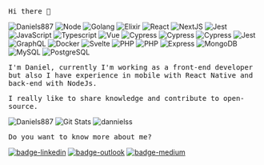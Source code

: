 <samp>Hi there 👋</samp>

<img src="https://komarev.com/ghpvc/?username=Daniels887&color=brightgreen" alt="Daniels887" /> <img src="https://img.shields.io/badge/-Node.JS-green?logo=node.js&logoColor=white&labelColor=green" alt="Node" /> <img src="https://img.shields.io/badge/-Golang-00ADD8?logo=go&logoColor=FFF&labelColor=00ADD8" alt="Golang" /> <img src="https://img.shields.io/badge/-Elixir-4B275F?logo=elixir&logoColor=FFF&labelColor=4B275F" alt="Elixir" /> <img src="https://img.shields.io/badge/-React%20JS-61DAFB?logo=react&logoColor=white&labelColor=61DAFB" alt="React" /> <img src="https://img.shields.io/badge/-Next%20JS-000000?logo=next.js&logoColor=white&labelColor=000000" alt="NextJS" /> <img src="https://img.shields.io/badge/-Redux-764ABC?logo=redux&logoColor=white&labelColor=764ABC" alt="Jest" /> <img src="https://img.shields.io/badge/-JavaScript-F7DF1E?logo=javascript&logoColor=white&labelColor=F7DF1E" alt="JavaScript" /> <img src="https://img.shields.io/badge/-TypeScript-007ACC?logo=typescript&logoColor=white&labelColor=007ACC" alt="Typescript" /> <img src="https://img.shields.io/badge/-Vue%20JS-4FC08D?logo=vue.js&logoColor=white&labelColor=4FC08D" alt="Vue" />  <img src="https://img.shields.io/badge/-Cypress-17202C?logo=cypress&logoColor=white&labelColor=17202C" alt="Cypress" /> <img src="https://img.shields.io/badge/-React Testing Library-E33332?logo=testinglibrary&logoColor=white&labelColor=E33332" alt="Cypress" /> <img src="https://img.shields.io/badge/-Storybook-FF4785?logo=storybook&logoColor=white&labelColor=FF4785" alt="Cypress" /> <img src="https://img.shields.io/badge/-Jest-C21325?logo=jest&logoColor=white&labelColor=C21325" alt="Jest" /> <img src="https://img.shields.io/badge/-GraphQL-E10098?logo=graphql&logoColor=white&labelColor=E10098" alt="GraphQL" /> <img src="https://img.shields.io/badge/-Docker-2496ED?logo=docker&logoColor=white&labelColor=2496ED" alt="Docker" /> <img src="https://img.shields.io/badge/-Svelte-FF3E00?logo=svelte&logoColor=white&labelColor=FF3E00" alt="Svelte" />  <img src="https://img.shields.io/badge/-PHP-777BB4?logo=php&logoColor=FFF&labelColor=777BB4" alt="PHP" /> <img src="https://img.shields.io/badge/-Laravel-FF2D20?logo=laravel&logoColor=FFF&labelColor=FF2D20" alt="PHP" /> <img src="https://img.shields.io/badge/-Express-000000?logo=express&logoColor=FFF&labelColor=000" alt="Express" /> <img src="https://img.shields.io/badge/-MongoDB-47A248?logo=mongodb&logoColor=FFF&labelColor=47A248" alt="MongoDB" /> <img src="https://img.shields.io/badge/-MySQL-4479A1?logo=mysql&logoColor=FFF&labelColor=4479A1" alt="MySQL" /> <img src="https://img.shields.io/badge/-PostgreSQL-4169E1?logo=postgresql&logoColor=FFF&labelColor=4169E1" alt="PostgreSQL" />

<samp>I'm Daniel, currently I'm working as a front-end developer but also I have experience in mobile with React Native and back-end with NodeJs.</samp>


<samp>I really like to share knowledge and contribute to open-source.</samp>

<img src="https://github-readme-streak-stats.herokuapp.com/?user=dannielss&theme=tokyonight&hide_border=true" alt="Daniels887" />
<img src="https://github-readme-stats.vercel.app/api?username=dannielss&count_private=true&show_icons=true&theme=tokyonight&&hide_title=true" alt="Git Stats"/>
<img src="https://github-readme-stats.vercel.app/api/top-langs/?username=dannielss&langs_count=6&hide_border=true&hide=Java,HTML,Ruby,scss,css&layout=compact&theme=tokyonight" alt="dannielss" />

 
<samp>Do you want to know more about me? </samp>

  <a href="https://www.linkedin.com/in/daniel-sousa887/"><img src="https://img.shields.io/badge/LinkedIn-%230077B5.svg?&style=flat-square&logo=linkedin&logoColor=white" alt="badge-linkedin"/></a>
  <a href="mailto:daniel_sousa.p@outlook.com"><img src="https://img.shields.io/badge/-daniel_sousa.p@outlook.com-054f77?style=flat-square&logo=microsoft-outlook&logoColor=white&link=mailto:daniel_sousa.p@outlook.com/" alt="badge-outlook"/></a>
    <a href="https://medium.com/@Daniels887"><img src="https://img.shields.io/badge/Medium-12100E?&style=flat-square&logo=medium&logoColor=white" alt="badge-medium"/></a>
